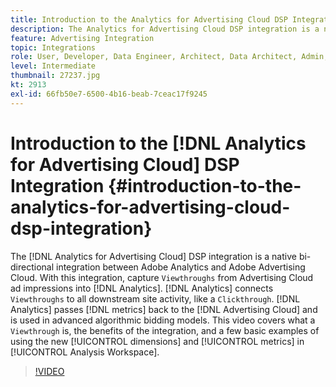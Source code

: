 ```yaml
---
title: Introduction to the Analytics for Advertising Cloud DSP Integration
description: The Analytics for Advertising Cloud DSP integration is a native bi-directional integration between Adobe Analytics and Adobe Advertising Cloud. 
feature: Advertising Integration
topic: Integrations
role: User, Developer, Data Engineer, Architect, Data Architect, Admin, Leader
level: Intermediate
thumbnail: 27237.jpg
kt: 2913
exl-id: 66fb50e7-6500-4b16-beab-7ceac17f9245
---
```

# Introduction to the [!DNL Analytics for Advertising Cloud] DSP Integration {#introduction-to-the-analytics-for-advertising-cloud-dsp-integration}

The [!DNL Analytics for Advertising Cloud] DSP integration is a native bi-directional integration between Adobe Analytics and Adobe Advertising Cloud. With this integration, capture `Viewthroughs` from Advertising Cloud ad impressions into [!DNL Analytics]. [!DNL Analytics] connects `Viewthroughs` to all downstream site activity, like a `Clickthrough`. [!DNL Analytics] passes [!DNL metrics] back to the [!DNL Advertising Cloud] and is used in advanced algorithmic bidding models. This video covers what a `Viewthrough` is, the benefits of the integration, and a few basic examples of using the new [!UICONTROL dimensions] and [!UICONTROL metrics] in [!UICONTROL Analysis Workspace].

>[!VIDEO](https://video.tv.adobe.com/v/27237/?quality=12&learn=on)
